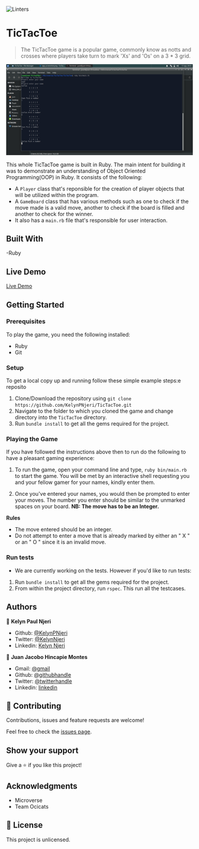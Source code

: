 ![Linters](https://github.com/KelynPNjeri/TicTacToe/workflows/Linters/badge.svg)

# TicTacToe

> The TicTacToe game is a popular game, commonly know as notts and crosses where players take turn to mark 'Xs' and 'Os' on a 3 * 3 grid.

![Game Intro](game_start.png)

This whole TicTacToe game is built in Ruby. The main intent for building it was to demonstrate an understanding of Object Oriented Programming(OOP) in Ruby. It consists of the following:
- A `Player` class that's reponsible for the creation of player objects that will be utilized within the program.
- A `GameBoard` class that has various methods such as one to check if the move made is a valid move, another to check if the board is filled and another to check for the winner.
- It also has a `main.rb` file that's responsible for user interaction.

## Built With

-Ruby

## Live Demo

[Live Demo](https://repl.it/@KelynPaul/TicTacToe)


## Getting Started

### Prerequisites
To play the game, you need the following installed:
- Ruby
- Git

### Setup
To get a local copy up and running follow these simple example steps:e reposito
1. Clone/Download the repository using `git clone https://github.com/KelynPNjeri/TicTacToe.git` 
2. Navigate to the folder to which you cloned the game and change directory into the `TicTacToe` directory.
3. Run `bundle install` to get all the gems required for the project.


### Playing the Game
If you have followed the instructions above then to run do the following to have a pleasant gaming experience:

1. To run the game, open your command line and type, `ruby bin/main.rb` to start the game. You will be met by an interactive shell requesting you and your fellow gamer for your names, kindly enter them.
 
2. Once you've entered your names, you would then be prompted to enter your moves. The number you enter should be similar to the unmarked spaces on your board.
**NB: The move has to be an Integer.** 

**Rules**
- The move entered should be an integer.
- Do not attempt to enter a move that is already marked by either an " X " or an " O " since it is an invalid move.

### Run tests
- We are currently working on the tests. However if you'd like to run tests:

1. Run `bundle install` to get all the gems required for the project.
2. From within the project directory, run `rspec`. This run all the testcases.


## Authors

👤 **Kelyn Paul Njeri**

- Github: [@KelynPNjeri](https://github.com/KelynPNjeri)
- Twitter: [@KelynNjeri](https://twitter.com/KelynNjeri)
- Linkedin: [Kelyn Njeri](https://linkedin.com/kelyn-paul)

👤 **Juan Jacobo Hincapie Montes**

- Gmail: [@gmail](jacobo12.montes@gmail.com)
- Github: [@githubhandle](https://github.com/jacobo12montes)
- Twitter: [@twitterhandle](https://twitter.com/HincapieMontes)
- Linkedin: [linkedin](https://www.linkedin.com/in/juan-jacobo-hincapi%C3%A9-montes-93975210b/)
## 🤝 Contributing

Contributions, issues and feature requests are welcome!

Feel free to check the [issues page](issues/).

## Show your support

Give a ⭐️ if you like this project!

## Acknowledgments

- Microverse
- Team Ocicats

## 📝 License

This project is unlicensed.
